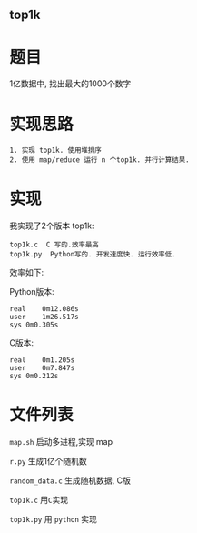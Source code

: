 top1k
-------------------

题目
======================

1亿数据中, 找出最大的1000个数字


实现思路
====================

	1. 实现 top1k. 使用堆排序
	2. 使用 map/reduce 运行 n 个top1k. 并行计算结果.

实现
========================

我实现了2个版本 top1k:

	top1k.c  C 写的.效率最高
	top1k.py  Python写的. 开发速度快. 运行效率低.


效率如下:
	
Python版本:

	real	0m12.086s
	user	1m26.517s
	sys	0m0.305s


C版本:

	real	0m1.205s
	user	0m7.847s
	sys	0m0.212s


文件列表
======================

`map.sh` 启动多进程,实现 map

`r.py` 生成1亿个随机数

`random_data.c` 生成随机数据, C版

`top1k.c` 用`C`实现

`top1k.py` 用 `python` 实现
